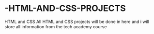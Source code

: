 # -HTML-AND-CSS-PROJECTS
HTML and CSS 
All HTML and CSS projects will be done in here and i will store all information from the tech academy course 
